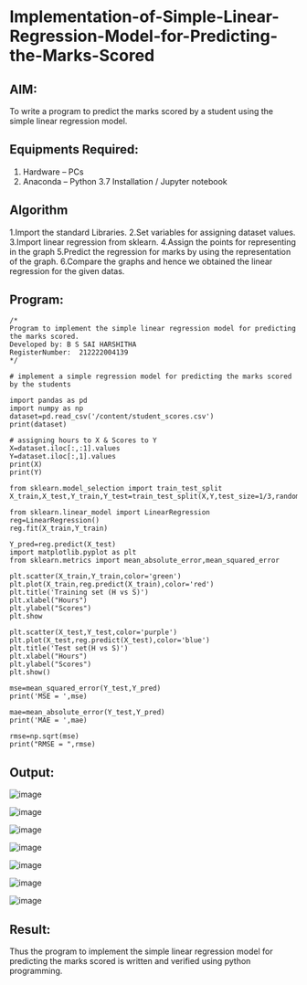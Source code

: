 # Implementation-of-Simple-Linear-Regression-Model-for-Predicting-the-Marks-Scored

## AIM:
To write a program to predict the marks scored by a student using the simple linear regression model.

## Equipments Required:
1. Hardware – PCs
2. Anaconda – Python 3.7 Installation / Jupyter notebook

## Algorithm
1.Import the standard Libraries.
2.Set variables for assigning dataset values.
3.Import linear regression from sklearn.
4.Assign the points for representing in the graph
5.Predict the regression for marks by using the representation of the graph.
6.Compare the graphs and hence we obtained the linear regression for the given datas.

## Program:
```
/*
Program to implement the simple linear regression model for predicting the marks scored.
Developed by: B S SAI HARSHITHA
RegisterNumber:  212222004139
*/
```
```
# implement a simple regression model for predicting the marks scored by the students

import pandas as pd
import numpy as np
dataset=pd.read_csv('/content/student_scores.csv')
print(dataset)

# assigning hours to X & Scores to Y
X=dataset.iloc[:,:1].values
Y=dataset.iloc[:,1].values
print(X)
print(Y)

from sklearn.model_selection import train_test_split
X_train,X_test,Y_train,Y_test=train_test_split(X,Y,test_size=1/3,random_state=0)

from sklearn.linear_model import LinearRegression
reg=LinearRegression()
reg.fit(X_train,Y_train)

Y_pred=reg.predict(X_test)
import matplotlib.pyplot as plt
from sklearn.metrics import mean_absolute_error,mean_squared_error

plt.scatter(X_train,Y_train,color='green')
plt.plot(X_train,reg.predict(X_train),color='red')
plt.title('Training set (H vs S)')
plt.xlabel("Hours")
plt.ylabel("Scores")
plt.show

plt.scatter(X_test,Y_test,color='purple')
plt.plot(X_test,reg.predict(X_test),color='blue')
plt.title('Test set(H vs S)')
plt.xlabel("Hours")
plt.ylabel("Scores")
plt.show()

mse=mean_squared_error(Y_test,Y_pred)
print('MSE = ',mse)

mae=mean_absolute_error(Y_test,Y_pred)
print('MAE = ',mae)

rmse=np.sqrt(mse)
print("RMSE = ",rmse)
```

## Output:

![image](https://github.com/saiharshithabs/Implementation-of-Simple-Linear-Regression-Model-for-Predicting-the-Marks-Scored/blob/c7d928376eb61a4f47b0d21ac96c5b16944b3142/WhatsApp%20Image%202022-10-13%20at%2011.01.57%20AM.jpeg)

![image](https://github.com/saiharshithabs/Implementation-of-Simple-Linear-Regression-Model-for-Predicting-the-Marks-Scored/blob/709c7ee4312ada713e0c5145a04914549df922f4/WhatsApp%20Image%202022-10-13%20at%2011.14.23%20AM.jpeg)

![image](https://github.com/saiharshithabs/Implementation-of-Simple-Linear-Regression-Model-for-Predicting-the-Marks-Scored/blob/050156e0335af8b746ee7cabdbf5d0181c92f57f/WhatsApp%20Image%202022-10-13%20at%2011.18.35%20AM.jpeg)

![image](https://github.com/saiharshithabs/Implementation-of-Simple-Linear-Regression-Model-for-Predicting-the-Marks-Scored/blob/f8b935fd6d9469f2022a94604ece55b8ef9e6929/WhatsApp%20Image%202022-10-13%20at%2011.21.30%20AM.jpeg)

![image](https://github.com/saiharshithabs/Implementation-of-Simple-Linear-Regression-Model-for-Predicting-the-Marks-Scored/blob/c2d4e224135372d7c39a6e0ed40d8b6f71bdf551/WhatsApp%20Image%202022-10-13%20at%2011.24.20%20AM.jpeg)

![image](https://github.com/saiharshithabs/Implementation-of-Simple-Linear-Regression-Model-for-Predicting-the-Marks-Scored/blob/bebc924ea333ee53dd33a17c5ea474262e67e906/WhatsApp%20Image%202022-10-13%20at%2011.27.23%20AM.jpeg)

![image](https://github.com/saiharshithabs/Implementation-of-Simple-Linear-Regression-Model-for-Predicting-the-Marks-Scored/blob/fb229bdead460d6ef57530c248b60746f6ff3bd4/WhatsApp%20Image%202022-10-13%20at%2011.30.16%20AM.jpeg)

## Result:
Thus the program to implement the simple linear regression model for predicting the marks scored is written and verified using python programming.
